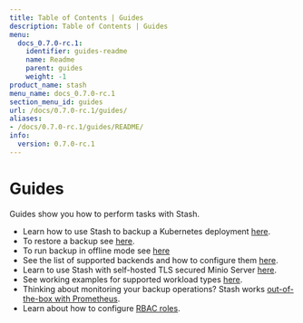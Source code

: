 ```yaml
---
title: Table of Contents | Guides
description: Table of Contents | Guides
menu:
  docs_0.7.0-rc.1:
    identifier: guides-readme
    name: Readme
    parent: guides
    weight: -1
product_name: stash
menu_name: docs_0.7.0-rc.1
section_menu_id: guides
url: /docs/0.7.0-rc.1/guides/
aliases:
- /docs/0.7.0-rc.1/guides/README/
info:
  version: 0.7.0-rc.1
---
```


# Guides

Guides show you how to perform tasks with Stash.

- Learn how to use Stash to backup a Kubernetes deployment [here](/docs/0.7.0-rc.1/guides/backup).
- To restore a backup see [here](/docs/0.7.0-rc.1/guides/restore).
- To run backup in offline mode see [here](/docs/0.7.0-rc.1/guides/offline_backup)
- See the list of supported backends and how to configure them [here](/docs/0.7.0-rc.1/guides/backends).
- Learn to use Stash with self-hosted TLS secured Minio Server [here](/docs/0.7.0-rc.1/guides/minio_server).
- See working examples for supported workload types [here](/docs/0.7.0-rc.1/guides/workloads).
- Thinking about monitoring your backup operations? Stash works [out-of-the-box with Prometheus](/docs/0.7.0-rc.1/guides/monitoring).
- Learn about how to configure [RBAC roles](/docs/0.7.0-rc.1/guides/rbac).

